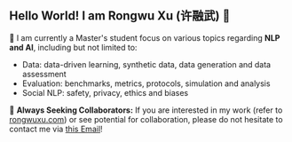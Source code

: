 ## Hello World! I am Rongwu Xu (许融武) 👋

🤖 I am currently a Master's student focus on various topics regarding **NLP and AI**, including but not limited to:

- Data: data-driven learning, synthetic data, data generation and data assessment
- Evaluation: benchmarks, metrics, protocols, simulation and analysis
- Social NLP: safety, privacy, ethics and biases

🤗 **Always Seeking Collaborators:** If you are interested in my work (refer to [rongwuxu.com](https://rongwuxu.com)) or see potential for collaboration, please do not hesitate to contact me via [this Email](mailto:0xrwxu@gmail.com)!
